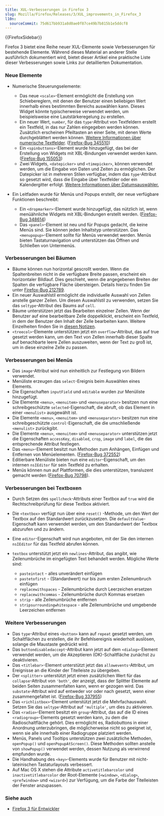 ```yaml
---
title: XUL-Verbesserungen in Firefox 3
slug: Mozilla/Firefox/Releases/3/XUL_improvements_in_Firefox_3
l10n:
  sourceCommit: 75d617bb931a8d0ae0f87ce49b7b815b1e5ddcf8
---
```


{{FirefoxSidebar}}

Firefox 3 bietet eine Reihe neuer XUL-Elemente sowie Verbesserungen für bestehende Elemente. Während dieses Material an anderer Stelle ausführlich dokumentiert wird, bietet dieser Artikel eine praktische Liste dieser Verbesserungen sowie Links zur detaillierten Dokumentation.

### Neue Elemente

- Numerische Steuerungselemente:

  - Das neue `<scale>`-Element ermöglicht die Erstellung von Schiebereglern, mit denen der Benutzer einen beliebigen Wert innerhalb eines bestimmten Bereichs auswählen kann. Dieses Widget könnte typischerweise verwendet werden, um beispielsweise eine Lautstärkeregelung zu erstellen.
  - Ein neuer Wert, `number`, für das `type`-Attribut von Textfeldern erstellt ein Textfeld, in das nur Zahlen eingegeben werden können. Zusätzlich erscheinen Pfeiltasten an einer Seite, mit denen Werte durchgeblättert werden können. [Weitere Informationen über numerische Textfelder](https://wiki.mozilla.org/XUL:Specs:NumberBox). ([Firefox-Bug 345510](https://bugzil.la/345510))
  - Ein `<spinbuttons>`-Element wurde hinzugefügt, das bei der Erstellung von Widgets mit XBL-Bindungen verwendet werden kann. ([Firefox-Bug 155053](https://bugzil.la/155053))
  - Zwei Widgets, `<datepicker>` und `<timepicker>`, können verwendet werden, um die Eingabe von Daten und Zeiten zu ermöglichen. Der Datepicker ist in mehreren Stilen verfügbar, indem das `type`-Attribut so gesetzt wird, dass die Eingabe über Textfelder oder ein Kalendergitter erfolgt. [Weitere Informationen über Datumsauswähler.](https://wiki.mozilla.org/XUL:Specs:DateTimePickers)

- Ein Leitfaden wurde für Menüs und Popups erstellt, der neue verfügbare Funktionen beschreibt:

  - Ein `<dropmarker>`-Element wurde hinzugefügt, das nützlich ist, wenn menüähnliche Widgets mit XBL-Bindungen erstellt werden. ([Firefox-Bug 348614](https://bugzil.la/348614))
  - Das `<panel>`-Element ist neu und für Popups gedacht, die keine Menüs sind. Sie können jeden Inhaltstyp unterstützen. Das `<menupopup>`-Element sollte für Menüs verwendet werden. Menüs bieten Tastaturnavigation und unterstützen das Öffnen und Schließen von Untermenüs.

### Verbesserungen bei Bäumen

- Bäume können nun horizontal gescrollt werden. Wenn die Spaltenbreiten nicht in die verfügbare Breite passen, erscheint ein horizontaler Bildlauf. Dies geschieht, wenn die angegebenen Breiten der Spalten die verfügbare Fläche übersteigen. Details hierzu finden Sie unter [Firefox-Bug 212789](https://bugzil.la/212789).
- Ein neuer Auswahlstil ermöglicht die individuelle Auswahl von Zellen anstelle ganzer Zeilen. Um diesen Auswahlstil zu verwenden, setzen Sie das `seltype`-Attribut des Baums auf `cell`.
- Bäume unterstützen jetzt das Bearbeiten einzelner Zellen. Wenn der Benutzer auf eine bearbeitbare Zelle doppelklickt, erscheint ein Textfeld, in dem der Benutzer den Inhalt der Zelle bearbeiten kann. Weitere Einzelheiten finden Sie in [diesen Notizen](https://wiki.mozilla.org/XUL:Tree).
- `<treecol>`-Elemente unterstützen jetzt ein `overflow`-Attribut, das auf true gesetzt werden kann, um den Text von Zellen innerhalb dieser Spalte auf benachbarte leere Zellen auszuweiten, wenn der Text zu groß ist, um in diese einzelne Zelle zu passen.

### Verbesserungen bei Menüs

- Das `image`-Attribut wird nun einheitlich zur Festlegung von Bildern verwendet.
- Menüliste erzeugen das `select`-Ereignis beim Auswählen eines Elements.
- Die Eigenschaften `inputField` und `editable` wurden zur Menüliste hinzugefügt.
- Die Elemente `<menu>`, `<menuitem>` und `<menuseparator>` besitzen nun eine schreibgeschützte `selected`-Eigenschaft, die abruft, ob das Element in einer `<menulist>` ausgewählt ist.
- Die Elemente `<menu>`, `<menuitem>` und `<menuseparator>` besitzen nun eine schreibgeschützte `control`-Eigenschaft, die die umschließende `<menulist>` zurückgibt.
- Die Elemente `<menu>`, `<menuitem>` und `<menuseparator>` unterstützen jetzt die Eigenschaften `accessKey`, `disabled`, `crop`, `image` und `label`, die das entsprechende Attribut festlegen.
- Das `<menu>`-Element besitzt nun Methoden zum Anhängen, Einfügen und Entfernen von Menüelementen. ([Firefox-Bug 372552](https://bugzil.la/372552))
- Editierbare Menüliste bieten nun eine `editor`-Eigenschaft, um den internen `nsIEditor` für sein Textfeld zu erhalten.
- Menüs können nun auf Plattformen, die dies unterstützen, transluzent gemacht werden ([Firefox-Bug 70798](https://bugzil.la/70798)).

### Verbesserungen bei Textboxen

- Durch Setzen des `spellcheck`-Attributs einer Textbox auf `true` wird die Rechtschreibprüfung für diese Textbox aktiviert.
- Die `<textbox>` verfügt nun über eine `reset()` -Methode, um den Wert der Textbox auf den Standardwert zurückzusetzen. Die `defaultValue`-Eigenschaft kann verwendet werden, um den Standardwert der Textbox abzurufen und zu ändern.
- Eine `editor`-Eigenschaft wird nun angeboten, mit der Sie den internen `nsIEditor` für das Textfeld abrufen können.
- `textbox` unterstützt jetzt ein `newlines`-Attribut, das angibt, wie Zeilenumbrüche im eingefügten Text behandelt werden. Mögliche Werte sind:

  - `pasteintact` - alles unverändert einfügen
  - `pastetofirst` - (Standardwert) nur bis zum ersten Zeilenumbruch einfügen
  - `replacewithspaces` - Zeilenumbrüche durch Leerzeichen ersetzen
  - `replacewithcommas` - Zeilenumbrüche durch Kommas ersetzen
  - `strip` - alle Zeilenumbrüche entfernen
  - `stripsurroundingwhitespace` - alle Zeilenumbrüche und umgebende Leerzeichen entfernen

### Weitere Verbesserungen

- Das `type`-Attribut eines `<button>` kann auf `repeat` gesetzt werden, um Schaltflächen zu erstellen, die ihr Befehlsereignis wiederholt auslösen, solange die Maustaste gedrückt wird.
- Das `buttondisabledaccept`-Attribut kann jetzt auf dem `<dialog>`-Element verwendet werden, um die Akzeptieren (OK)-Schaltfläche zunächst zu deaktivieren.
- Das `<titlebar>`-Element unterstützt jetzt das `allowevents`-Attribut, um Ereignisse an die Kinder der Titelleiste zu übergeben.
- Der `<splitter>` unterstützt jetzt einen zusätzlichen Wert für das `collapse`-Attribut von `'both'`, der anzeigt, dass der Splitter Elemente auf beiden Seiten zusammenfalten kann, wenn er gezogen wird. Das `substate`-Attribut wird auf entweder vor oder nach gesetzt, wenn einer zusammengefaltet ist. ([Firefox-Bug 337955](https://bugzil.la/337955))
- Das `<richlistbox>`-Element unterstützt jetzt die Mehrfachauswahl. Setzen Sie das `seltype`-Attribut auf `'multiple'`, um dies zu aktivieren.
- Das `<radio>`-Element besitzt ein `group`-Attribut, das auf die ID eines `<radiogroup>`-Elements gesetzt werden kann, zu dem die Radioschaltfläche gehört. Dies ermöglicht es, Radiobuttons in einer Anordnung unterzubringen, die möglicherweise nicht so geeignet ist, wenn sie alle innerhalb einer Radiogruppe platziert werden.
- Menüs, Panels und Tooltips unterstützen zwei zusätzliche Methoden, `openPopup()` und `openPopupAtScreen()`. Diese Methoden sollten anstelle von `showPopup()` verwendet werden, dessen Nutzung als verwirrend empfunden wurde.
- Die Handhabung des `<key>`-Elements wurde für Benutzer mit nicht-lateinischen Tastaturlayouts verbessert.
- Auf Mac OS X stehen die Attribute `activetitlebarcolor` und `inactivetitlebarcolor` der Root-Elemente (`<window>`, `<dialog>`, `<prefwindow>` und `<wizard>`) zur Verfügung, um die Farbe der Titelleisten der Fenster anzupassen.

### Siehe auch

- [Firefox 3 für Entwickler](/de/docs/Mozilla/Firefox/Releases/3)

